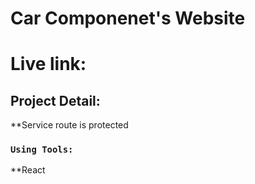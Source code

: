 # Car Componenet's Website

# Live link:

## Project Detail:

**Service route is protected

### `Using Tools:`
**React


